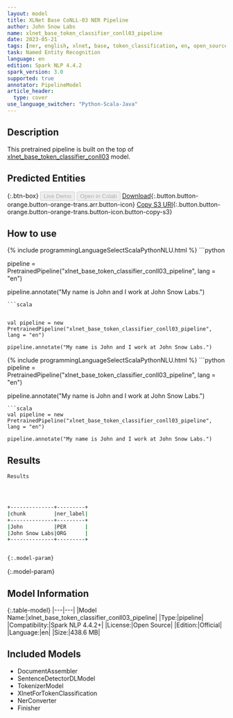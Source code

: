 ```yaml
---
layout: model
title: XLNet Base CoNLL-03 NER Pipeline
author: John Snow Labs
name: xlnet_base_token_classifier_conll03_pipeline
date: 2023-05-21
tags: [ner, english, xlnet, base, token_classification, en, open_source]
task: Named Entity Recognition
language: en
edition: Spark NLP 4.4.2
spark_version: 3.0
supported: true
annotator: PipelineModel
article_header:
  type: cover
use_language_switcher: "Python-Scala-Java"
---
```


## Description

This pretrained pipeline is built on the top of [xlnet_base_token_classifier_conll03](https://nlp.johnsnowlabs.com/2021/09/28/xlnet_base_token_classifier_conll03_en.html) model.

## Predicted Entities



{:.btn-box}
<button class="button button-orange" disabled>Live Demo</button>
<button class="button button-orange" disabled>Open in Colab</button>
[Download](https://s3.amazonaws.com/auxdata.johnsnowlabs.com/public/models/xlnet_base_token_classifier_conll03_pipeline_en_4.4.2_3.0_1684653077251.zip){:.button.button-orange.button-orange-trans.arr.button-icon}
[Copy S3 URI](s3://auxdata.johnsnowlabs.com/public/models/xlnet_base_token_classifier_conll03_pipeline_en_4.4.2_3.0_1684653077251.zip){:.button.button-orange.button-orange-trans.button-icon.button-copy-s3}

## How to use

<div class="tabs-box" markdown="1">
{% include programmingLanguageSelectScalaPythonNLU.html %}
```python


pipeline = PretrainedPipeline("xlnet_base_token_classifier_conll03_pipeline", lang = "en")

pipeline.annotate("My name is John and I work at John Snow Labs.")
```
```scala


val pipeline = new PretrainedPipeline("xlnet_base_token_classifier_conll03_pipeline", lang = "en")

pipeline.annotate("My name is John and I work at John Snow Labs.")
```
</div>

<div class="tabs-box" markdown="1">
{% include programmingLanguageSelectScalaPythonNLU.html %}
```python
pipeline = PretrainedPipeline("xlnet_base_token_classifier_conll03_pipeline", lang = "en")

pipeline.annotate("My name is John and I work at John Snow Labs.")
```
```scala
val pipeline = new PretrainedPipeline("xlnet_base_token_classifier_conll03_pipeline", lang = "en")

pipeline.annotate("My name is John and I work at John Snow Labs.")
```
</div>

## Results

```bash
Results




+--------------+---------+
|chunk         |ner_label|
+--------------+---------+
|John          |PER      |
|John Snow Labs|ORG      |
+--------------+---------+


{:.model-param}
```

{:.model-param}
## Model Information

{:.table-model}
|---|---|
|Model Name:|xlnet_base_token_classifier_conll03_pipeline|
|Type:|pipeline|
|Compatibility:|Spark NLP 4.4.2+|
|License:|Open Source|
|Edition:|Official|
|Language:|en|
|Size:|438.6 MB|

## Included Models

- DocumentAssembler
- SentenceDetectorDLModel
- TokenizerModel
- XlnetForTokenClassification
- NerConverter
- Finisher